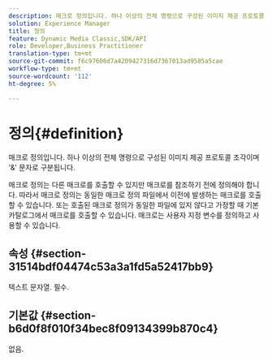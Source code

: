 ```yaml
---
description: 매크로 정의입니다. 하나 이상의 전체 명령으로 구성된 이미지 제공 프로토콜 조각이며 '&' 문자로 구분됩니다.
solution: Experience Manager
title: 정의
feature: Dynamic Media Classic,SDK/API
role: Developer,Business Practitioner
translation-type: tm+mt
source-git-commit: f6c97606d7a4209427316d7367013ad9585a5cae
workflow-type: tm+mt
source-wordcount: '112'
ht-degree: 5%

---
```



# 정의{#definition}

매크로 정의입니다. 하나 이상의 전체 명령으로 구성된 이미지 제공 프로토콜 조각이며 &#39;&amp;&#39; 문자로 구분됩니다.

매크로 정의는 다른 매크로를 호출할 수 있지만 매크로를 참조하기 전에 정의해야 합니다. 따라서 매크로 정의는 동일한 매크로 정의 파일에서 이전에 발생하는 매크로를 호출할 수 있습니다. 또는 호출된 매크로 정의가 동일한 파일에 있지 않다고 가정할 때 기본 카탈로그에서 매크로를 호출할 수 있습니다. 매크로는 사용자 지정 변수를 정의하고 사용할 수 있습니다.

## 속성 {#section-31514bdf04474c53a3a1fd5a52417bb9}

텍스트 문자열. 필수.

## 기본값 {#section-b6d0f8f010f34bec8f09134399b870c4}

없음.
